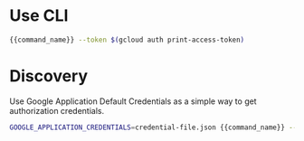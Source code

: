 # Use CLI

```bash
{{command_name}} --token $(gcloud auth print-access-token)
```

# Discovery

Use Google Application Default Credentials as a simple way to get authorization credentials.

```bash
GOOGLE_APPLICATION_CREDENTIALS=credential-file.json {{command_name}} --discovery
```

